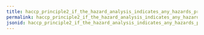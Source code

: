 ```yaml
---
title: haccp_principle2_if_the_hazard_analysis_indicates_any_hazards_present_within_the_food_manufacturing_process_are_critical_control_points_ccps_identified
permalink: haccp_principle2_if_the_hazard_analysis_indicates_any_hazards_present_within_the_food_manufacturing_process_are_critical_control_points_ccps_identified.html
jsonid: haccp_principle2_if_the_hazard_analysis_indicates_any_hazards_present_within_the_food_manufacturing_process_are_critical_control_points_ccps_identified
---
```

